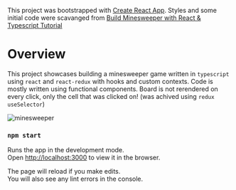 This project was bootstrapped with [Create React App](https://github.com/facebook/create-react-app).
Styles and some initial code were scavanged from [Build Minesweeper with React & Typescript Tutorial](https://github.com/angle943/react-minesweeper-ts)

# Overview
This project showcases building a minesweeper game written in ```typescript``` using ```react``` and ```react-redux``` with hooks and custom contexts.
Code is mostly written using functional components.
Board is not rerendered on every click, only the cell that was clicked on! (was achived using ```redux useSelector```)

![minesweeper](./media/minesweeper-demo.gif)

### `npm start`

Runs the app in the development mode.\
Open [http://localhost:3000](http://localhost:3000) to view it in the browser.

The page will reload if you make edits.\
You will also see any lint errors in the console.
